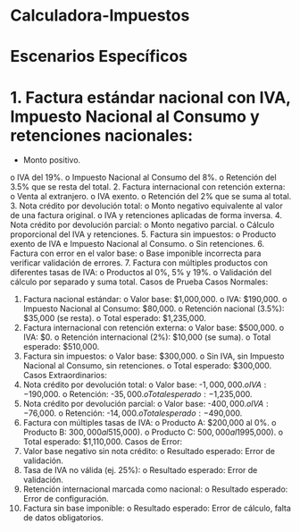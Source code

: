 # Calculadora-Impuestos

# Escenarios Específicos
# 1.	Factura estándar nacional con IVA, Impuesto Nacional al Consumo y retenciones nacionales:

-	Monto positivo.

o	IVA del 19%.
o	Impuesto Nacional al Consumo del 8%.
o	Retención del 3.5% que se resta del total.
2.	Factura internacional con retención externa:
o	Venta al extranjero.
o	IVA exento.
o	Retención del 2% que se suma al total.
3.	Nota crédito por devolución total:
o	Monto negativo equivalente al valor de una factura original.
o	IVA y retenciones aplicadas de forma inversa.
4.	Nota crédito por devolución parcial:
o	Monto negativo parcial.
o	Cálculo proporcional del IVA y retenciones.
5.	Factura sin impuestos:
o	Producto exento de IVA e Impuesto Nacional al Consumo.
o	Sin retenciones.
6.	Factura con error en el valor base:
o	Base imponible incorrecta para verificar validación de errores.
7.	Factura con múltiples productos con diferentes tasas de IVA:
o	Productos al 0%, 5% y 19%.
o	Validación del cálculo por separado y suma total.
Casos de Prueba
Casos Normales:
1.	Factura nacional estándar:
o	Valor base: $1,000,000.
o	IVA: $190,000.
o	Impuesto Nacional al Consumo: $80,000.
o	Retención nacional (3.5%): $35,000 (se resta).
o	Total esperado: $1,235,000.
2.	Factura internacional con retención externa:
o	Valor base: $500,000.
o	IVA: $0.
o	Retención internacional (2%): $10,000 (se suma).
o	Total esperado: $510,000.
3.	Factura sin impuestos:
o	Valor base: $300,000.
o	Sin IVA, sin Impuesto Nacional al Consumo, sin retenciones.
o	Total esperado: $300,000.
Casos Extraordinarios:
1.	Nota crédito por devolución total:
o	Valor base: -$1,000,000.
o	IVA: -$190,000.
o	Retención: -$35,000.
o	Total esperado: -$1,235,000.
2.	Nota crédito por devolución parcial:
o	Valor base: -$400,000.
o	IVA: -$76,000.
o	Retención: -$14,000.
o	Total esperado: -$490,000.
3.	Factura con múltiples tasas de IVA:
o	Producto A: $200,000 al 0%.
o	Producto B: $300,000 al 5% ($15,000).
o	Producto C: $500,000 al 19% ($95,000).
o	Total esperado: $1,110,000.
Casos de Error:
1.	Valor base negativo sin nota crédito:
o	Resultado esperado: Error de validación.
2.	Tasa de IVA no válida (ej. 25%):
o	Resultado esperado: Error de validación.
3.	Retención internacional marcada como nacional:
o	Resultado esperado: Error de configuración.
4.	Factura sin base imponible:
o	Resultado esperado: Error de cálculo, falta de datos obligatorios.

